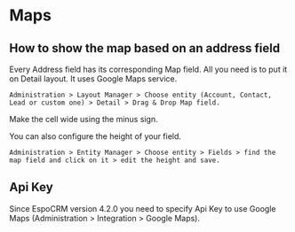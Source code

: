 # Maps

## How to show the map based on an address field

Every Address field has its corresponding Map field. All you need is to put it on Detail layout. It uses Google Maps service.

`Administration > Layout Manager > Choose entity (Account, Contact, Lead or custom one) > Detail > Drag & Drop Map field.`

Make the cell wide using the minus sign.

You can also configure the height of your field.

`Administration > Entity Manager > Choose entity > Fields > find the map field and click on it > edit the height and save.`

## Api Key

Since EspoCRM version 4.2.0 you need to specify Api Key to use Google Maps (Administration > Integration > Google Maps).

